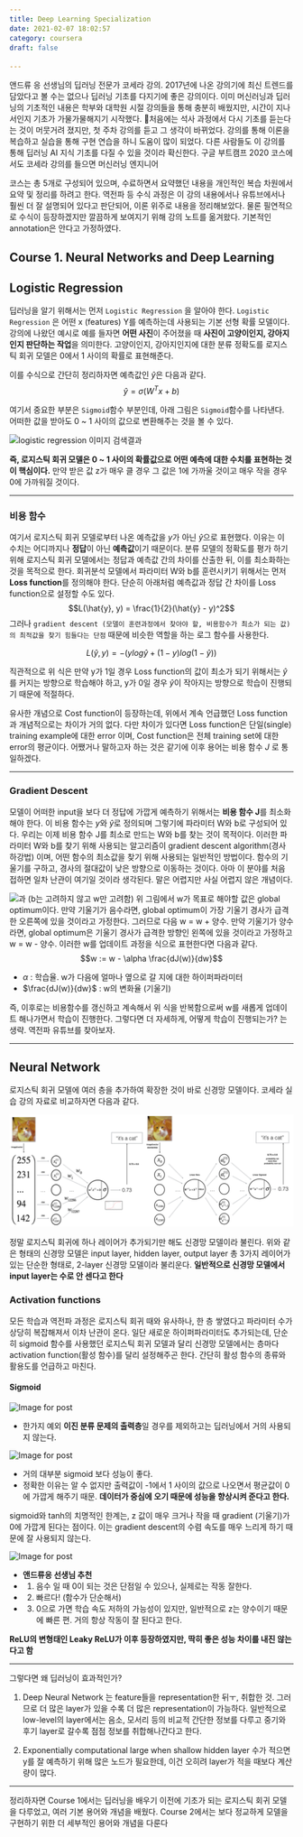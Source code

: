 ```yaml
---
title: Deep Learning Specialization
date: 2021-02-07 18:02:57
category: coursera
draft: false

---
```

앤드류 응 선생님의 딥러닝 전문가 코세라 강의. 2017년에 나온 강의기에 최신 트렌드를 담았다고 볼 수는 없으나 딥러닝 기초를 다지기에 좋은 강의이다. 이미 머신러닝과 딥러닝의 기초적인 내용은 학부와 대학원 시절 강의들을 통해 충분히 배웠지만, 시간이 지나서인지 기초가 가물가물해지기 시작했다. 🤔처음에는 석사 과정에서 다시 기초를 듣는다는 것이 머뭇거려 졌지만, 첫 주차 강의를 듣고 그 생각이 바뀌었다. 강의를 통해 이론을 복습하고 실습을 통해 구현 연습을 하니 도움이 많이 되었다. 다른 사람들도 이 강의를 통해 딥러닝 AI 지식 기초를 다질 수 있을 것이라 확신한다. 구글 부트캠프 2020 코스에서도 코세라 강의를 들으면 머신러닝 엔지니어 
 
코스는 총 5개로 구성되어 있으며, 수료하면서 요약했던 내용을 개인적인 복습 차원에서 요약 및 정리를 하려고 한다. 역전파 등 수식 과정은 이 강의 내용에서나 유튜브에서나 훨씬 더 잘 설명되어 있다고 판단되어, 이론 위주로 내용을 정리해보았다. 물론 필연적으로 수식이 등장하겠지만 깔끔하게 보여지기 위해 강의 노트를 옮겨왔다. 기본적인 annotation은 안다고 가정하였다.

## Course 1. Neural Networks and Deep Learning

## Logistic Regression
딥러닝을 알기 위해서는 먼저 `Logistic Regression` 을 알아야 한다. `Logistic Regression` 은 어떤 x (features) Y를 예측하는데 사용되는 기본 선형 확률 모델이다. 강의에 나왔던 예시로 예를 들자면 **어떤 사진**이 주어졌을 때 **사진이 고양이인지, 강아지인지 판단하는 작업**을 의미한다. 고양이인지, 강아지인지에 대한 분류 정확도를 로지스틱 회귀 모델은 0에서 1 사이의 확률로 표현해준다. 

이를 수식으로 간단히 정리하자면 예측값인 $\hat{y}$은 다음과 같다.
$$\hat{y} = \sigma(W^Tx + b)$$

여기서 중요한 부분은 `Sigmoid`함수 부분인데, 아래 그림은 `Sigmoid`함수를 나타낸다. 어떠한 값을 받아도 0 ~ 1 사이의 값으로 변환해주는 것을 볼 수 있다.

![logistic regression 이미지 검색결과](https://miro.medium.com/max/2400/1*RqXFpiNGwdiKBWyLJc_E7g.png)


**즉, 로지스틱 회귀 모델은 0 ~ 1 사이의 확률값으로 어떤 예측에 대한 수치를 표현하는 것이 핵심이다.** 만약 받은 값 z가 매우 클 경우 그 값은 1에 가까울 것이고 매우 작을 경우 0에 가까워질 것이다.

---
### 비용 함수
여기서 로지스틱 회귀 모델로부터 나온 예측값을 $y$가 아닌 $\hat{y}$으로 표현했다. 이유는 이 수치는 어디까지나 **정답**이 아닌 **예측값**이기 때문이다. 분류 모델의 정확도를 평가 하기 위해 로지스틱 회귀 모델에서는 정답과 예측값 간의 차이를 산출한 뒤, 이를 최소화하는 것을 목적으로 한다.  회귀분석 모델에서 파라미터 W와 b를 훈련시키기 위해서는 먼저 **Loss function**를 정의해야 한다. 단순히 아래처럼 예측값과 정답 간 차이를 Loss function으로 설정할 수도 있다. 
$$L(\hat{y}, y) = \frac{1}{2}(\hat{y} - y)^2$$
그러나 `gradient descent (모델이 훈련과정에서 찾아야 할, 비용함수가 최소가 되는 값)의 최적값을 찾기 힘들다는 단점` 때문에 비슷한 역할을 하는 로그 함수를 사용한다. 

$$L(\hat{y}, y) = -(ylog\hat{y} + (1-y)log(1-\hat{y}))$$

직관적으로 위 식은 만약 y가 1일 경우 Loss function의 값이 최소가 되기 위해서는 $\hat{y}$를 커지는 방향으로 학습해야 하고, y가 0일 경우 $\hat{y}$이 작아지는 방향으로 학습이 진행되기 때문에 적절하다. 

유사한 개념으로 Cost function이 등장하는데, 위에서 계속 언급했던 Loss function과 개념적으로는 차이가 거의 없다. 다만 차이가 있다면 Loss function은 단일(single) training example에 대한 error 이며, Cost function은 전체 training set에 대한 error의 평균이다. 어쨌거나 말하고자 하는 것은 같기에 이후 용어는 비용 함수 $J$ 로 통일하겠다.

---
### Gradient Descent
모델이 어떠한 input을 보다 더 정답에 가깝게 예측하기 위해서는 **비용 함수 J**를 최소화해야 한다. 이 비용 함수는 $y$와 $\hat{y}$로 정의되며 그렇기에 파라미터 W와 b로 구성되어 있다. 우리는 이제 비용 함수 J를 최소로 만드는 W와 b를 찾는 것이 목적이다. 이러한 파라미터 W와 b를 찾기 위해 사용되는 알고리즘이 gradient descent algorithm(경사 하강법) 이며, 어떤 함수의 최소값을 찾기 위해 사용되는 일반적인 방법이다. 함수의 기울기를 구하고, 경사의 절대값이 낮은 방향으로 이동하는 것이다. 아마 이 분야를 처음 접하면 일차 난관이 여기일 것이라 생각된다. 말은 어렵지만 사실 어렵지 않은 개념이다. 

![과](http://media5.datahacker.rs/2018/06/word-image-30.jpeg)
(b는 고려하지 않고 w만 고려함) 위 그림에서 w가 목표로 해야할 값은 global optimum이다. 만약 기울기가 음수라면, global optimum이 가장 기울기 경사가 급격한 오른쪽에 있을 것이라고 가정한다. 그러므로 다음 w = w + 양수. 만약 기울기가 양수라면, global optimum은 기울기 경사가 급격한 방향인 왼쪽에 있을 것이라고 가정하고 w = w - 양수. 이러한 w를 업데이트 과정을 식으로 표현한다면 다음과 같다. 
$$w := w - \alpha \frac{dJ(w)}{dw}$$
- $\alpha$ : 학습율. w가 다음에 얼마나 옆으로 갈 지에 대한 하이퍼파라미터
- $\frac{dJ(w)}{dw}$ :  w의 변화율 (기울기)

즉, 이후로는 비용함수를 갱신하고 계속해서 위 식을 반복함으로써 w를 새롭게 업데이트 해나가면서  학습이 진행한다. 그렇다면 더 자세하게, 어떻게 학습이 진행되는가? 는 생략. 역전파 유튜브를 찾아보자.


---
## Neural Network
로지스틱 회귀 모델에 여러 층을 추가하여 확장한 것이 바로 신경망 모델이다. 코세라 실습 강의 자료로 비교하자면 다음과 같다. 

![](imgs/1.png)

정말 로지스틱 회귀에 하나 레이어가 추가되기만 해도 신경망 모델이라 불린다. 위와 같은 형태의 신경망 모델은 input layer, hidden layer, output layer 총 3가지 레이어가 있는 단순한 형태로, 2-layer 신경망 모델이라 불리운다. **일반적으로 신경망 모델에서 input layer는 수로 안 센다고 한다** 

### Activation functions
모든 학습과 역전파 과정은 로지스틱 회귀 때와 유사하나, 한 층 쌓였다고 파라미터 수가 상당히 복잡해져서 이차 난관이 온다. 일단 새로운 하이퍼파라미터도 추가되는데, 단순히 sigmoid 함수를 사용했던 로지스틱 회귀 모델과 달리 신경망 모델에서는 층마다 activation function(활성 함수)를 달리 설정해주곤 한다. 간단히 활성 함수의 종류와 활용도를 언급하고 마친다.

#### Sigmoid
![Image for post](https://miro.medium.com/max/3268/1*a04iKNbchayCAJ7-0QlesA.png)

- 한가지 예외 **이진 분류 문제의 출력층**일 경우를 제외하고는 딥러닝에서 거의 사용되지 않는다.  

![Image for post](https://miro.medium.com/max/3196/1*pHjovxWB8BvI71ZkS-o_3A.png)

- 거의 대부분 sigmoid 보다 성능이 좋다. 
- 정확한 이유는 알 수 없지만 출력값이 -1에서 1 사이의 값으로 나오면서 평균값이 0에 가깝게 해주기 때문. **데이터가 중심에 오기 때문에 성능을 향상시켜 준다고 한다.**

sigmoid와 tanh의 치명적인 한계는, z 값이 매우 크거나 작을 때 gradient (기울기)가 0에 가깝게 된다는 점이다. 이는 gradient descent의 수렴 속도를 매우 느리게 하기 때문에 잘 사용되지 않는다.


![Image for post](https://miro.medium.com/max/3228/1*LiBZo_FcnKWqoU7M3GRKbA.png)

- **앤드류응 선생님 추천**
- 1. 음수 일 때 0이 되는 것은 단점일 수 있으나, 실제로는 작동 잘한다.
- 2. 빠르다! (함수가 단순해서) 
- 3. 0으로 가면 학습 속도 저하의 가능성이 있지만, 일반적으로 z는 양수이기 때문에 빠른 편. 거의 항상 작동이 잘 된다고 한다.

**ReLU의 변형태인 Leaky ReLU가 이후 등장하였지만, 딱히 좋은 성능 차이를 내진 않는다고 함**

---
그렇다면 왜 딥러닝이 효과적인가?
1. Deep Neural Network 는 feature들을 representation한 뒤ㅜ, 취합한 것. 그러므로 더 많은 layer가 있을 수록 더 많은 representation이 가능하다. 
일반적으로 low-level의 layer에서는 음소, 모서리 등의 비교적 간단한 정보를 다루고 중기와 후기 layer로 갈수록 점점 정보를 취합해나간다고 한다. 

2. Exponentially computational large when shallow
hidden layer 수가 적으면 y를 잘 예측하기 위해 많은 노드가 필요한데, 이건 오히려 layer가 적을 때보다 계산량이 많다.

---
정리하자면 Course 1에서는 딥러닝을 배우기 이전에 기초가 되는 로지스틱 회귀 모델을 다루었고, 여러 기본 용어와 개념을 배웠다. Course 2에서는 보다 정교하게 모델을 구현하기 위한 더 세부적인 용어와 개념을 다룬다 



<!--stackedit_data:
eyJoaXN0b3J5IjpbMTUwNTgxOTIxOCw5ODQyNzAzNjEsLTE1ND
g0MzI4NDUsLTIwMjcyMjI2MTddfQ==
-->
